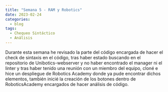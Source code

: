 ```yaml
---
title: "Semana 5 - RAM y Robotics"
date: 2023-02-24
categories:
  - blog
tags:
  - Chequeo Sintáctico
  - Análisis
---
```


Durante esta semana he revisado la parte del código encargada de hacer el check de sintaxis en el código, tras haber estado buscando en el repositorio de Unibotics-webserver y no haber encontrado el manager ni el linter y tras haber tenido una reunión con un miembro del equipo, cloné e hice un despliegue de Robotics Academy donde ya pude encontrar dichos elementos, también inicié la creación de los botones dentro de RoboticsAcademy encargados de hacer análisis de código.


